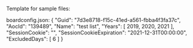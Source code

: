 Template for sample files:

boardconfig.json: 
{
  "Guid": "7d3e8718-f15c-41ed-a561-fbba4f3fa37c",
  "AocId": "139489",
  "Name": "test list",
  "Years": [ 2019, 2020, 2021 ],
  "SessionCookie": "<sessioncookie>",
  "SessionCookieExpiration": "2021-12-31T00:00:00",
  "ExcludedDays": [ 6 ]
}